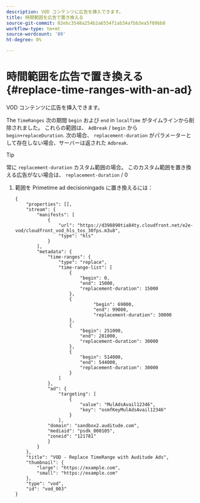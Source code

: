 ```yaml
---
description: VOD コンテンツに広告を挿入できます。
title: 時間範囲を広告で置き換える
source-git-commit: 02ebc3548a254b2a6554f1ab34afbb3ea5f09bb8
workflow-type: tm+mt
source-wordcount: '89'
ht-degree: 0%

---
```


# 時間範囲を広告で置き換える {#replace-time-ranges-with-an-ad}

VOD コンテンツに広告を挿入できます。

The `TimeRanges` 次の期間 `begin` および `end` in `localTime` がタイムラインから削除されました。 これらの範囲は、 `AdBreak` / `begin` から `begin+replaceDuration`. 次の場合、 `replacement-duration` がパラメーターとして存在しない場合、サーバーは返された `Adbreak`.

>[!TIP]
>
>常に `replacement-duration` カスタム範囲の場合。 このカスタム範囲を置き換える広告がない場合は、 `replacement-duration` / 0

1. 範囲を Primetime ad decisioningads に置き換えるには：

   ```
   {   
       "properties": [],
       "stream": {
           "manifests": [
               {
                   "url": "https://d398890tia84ty.cloudfront.net/e2e-vod/cloudfront_vod_hls_tos_30fps.m3u8",
                   "type": "hls"
               }
           ],
           "metadata": {
               "time-ranges": {
                   "type": "replace",
                   "time-range-list": [
                       {
                           "begin": 0,
                           "end": 15000,
                           "replacement-duration": 15000
                       },
                       {
                                "begin": 69000,
                                "end": 99000,
                                "replacement-duration": 30000
                       },
                       {
                           "begin": 251000,
                           "end": 281000,
                           "replacement-duration": 30000
                       },
                       {
                           "begin": 514000,
                           "end": 544000,
                           "replacement-duration": 30000
                       }
                   ]
               },
               "ad": {
                   "targeting": [
                       {
                           "value": "MulAdsAvail12346",
                           "key": "osmfKeyMulAdsAvail12346"
                       }
                   ],
               "domain": "sandbox2.auditude.com",
               "mediaid": "psdk_000105",
               "zoneid": "121781"
               }     
           }
       },   
       "title": "VOD - Replace TimeRange with Auditude Ads",
       "thumbnail": {
           "large": "https://example.com",
           "small": "https://example.com"
       },
       "type": "vod",
       "id": "vod_003"
   }
   ```

